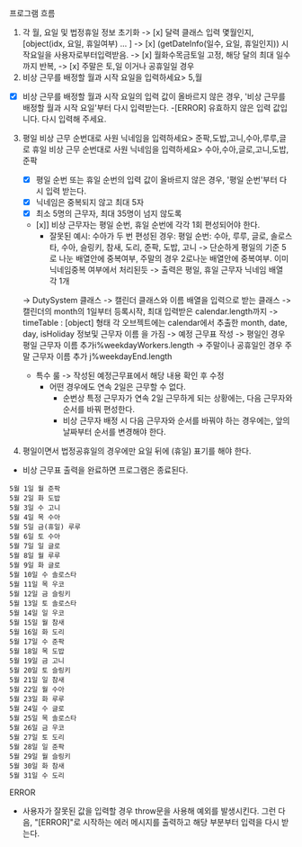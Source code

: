 프로그램 흐름

1. 각 월, 요일 및 법정휴일 정보 초기화
    -> [x] 달력 클래스 입력 몇월인지, [object(idx, 요일, 휴일여부) ... ]
    -> [x] (getDateInfo(일수, 요일, 휴일인지)) 시작요일을 사용자로부터입력받음.
    -> [x] 월화수목금토일 고정, 해당 달의 최대 일수까지 반복,
    -> [x] 주말은 토,일 이거나 공휴일일 경우
2. 비상 근무를 배정할 월과 시작 요일을 입력하세요> 5,월
- [x] 비상 근무를 배정할 월과 시작 요일의 입력 값이 올바르지 않은 경우, '비상 근무를 배정할 월과 시작 요일'부터 다시 입력받는다.
    -[ERROR] 유효하지 않은 입력 값입니다. 다시 입력해 주세요.
3. 평일 비상 근무 순번대로 사원 닉네임을 입력하세요> 준팍,도밥,고니,수아,루루,글로
   휴일 비상 근무 순번대로 사원 닉네임을 입력하세요> 수아,수아,글로,고니,도밥,준팍
    - [x] 평일 순번 또는 휴일 순번의 입력 값이 올바르지 않은 경우, '평일 순번'부터 다시 입력 받는다.
    - [x] 닉네임은 중복되지 않고 최대 5자
    - [x] 최소 5명의 근무자, 최대 35명이 넘지 않도록
    - [x]] 비상 근무자는 평일 순번, 휴일 순번에 각각 1회 편성되어야 한다.
        - 잘못된 예시: 수아가 두 번 편성된 경우: 평일 순번: 수아, 루루, 글로, 솔로스타, 수아, 슬링키, 참새, 도리, 준팍, 도밥, 고니
        -> 단순하게 평일의 기준 5로 나눈 배열안에 중복여부, 주말의 경우 2로나눈 배열안에 중복여부. 이미 닉네임중복 여부에서 처리된듯
    -> 출력은 평일, 휴일 근무자 닉네임 배열 각 1개
    
    -> DutySystem 클래스
    -> 캘린더 클래스와 이름 배열을 입력으로 받는 클래스
    -> 캘린더의 month의 1일부터 등록시작, 최대 입력받은 calendar.length까지
    -> timeTable : [object] 형태 각 오브젝트에는 calendar에서 추출한 month, date, day, isHoliday 정보및 근무자 이름 을 가짐
    -> 예정 근무표 작성
            -> 평일인 경우 평일 근무자 이름 추가i%weekdayWorkers.length
            -> 주말이나 공휴일인 경우 주말 근무자 이름 추가 j%weekdayEnd.length
    - 특수 룰
        -> 작성된 예정근무표에서 해당 내용 확인 후 수정
        - 어떤 경우에도 연속 2일은 근무할 수 없다.
            - 순번상 특정 근무자가 연속 2일 근무하게 되는 상황에는, 다음 근무자와 순서를 바꿔 편성한다.
            - 비상 근무자 배정 시 다음 근무자와 순서를 바꿔야 하는 경우에는, 앞의 날짜부터 순서를 변경해야 한다.

4. 평일이면서 법정공휴일의 경우에만 요일 뒤에 (휴일) 표기를 해야 한다.
- 비상 근무표 출력을 완료하면 프로그램은 종료된다.
```
5월 1일 월 준팍
5월 2일 화 도밥
5월 3일 수 고니
5월 4일 목 수아
5월 5일 금(휴일) 루루
5월 6일 토 수아
5월 7일 일 글로
5월 8일 월 루루
5월 9일 화 글로
5월 10일 수 솔로스타
5월 11일 목 우코
5월 12일 금 슬링키
5월 13일 토 솔로스타
5월 14일 일 우코
5월 15일 월 참새
5월 16일 화 도리
5월 17일 수 준팍
5월 18일 목 도밥
5월 19일 금 고니
5월 20일 토 슬링키
5월 21일 일 참새
5월 22일 월 수아
5월 23일 화 루루
5월 24일 수 글로
5월 25일 목 솔로스타
5월 26일 금 우코
5월 27일 토 도리
5월 28일 일 준팍
5월 29일 월 슬링키
5월 30일 화 참새
5월 31일 수 도리
```





ERROR
- 사용자가 잘못된 값을 입력할 경우 throw문을 사용해 예외를 발생시킨다. 그런 다음, "[ERROR]"로 시작하는 에러 메시지를 출력하고 해당 부분부터 입력을 다시 받는다.
